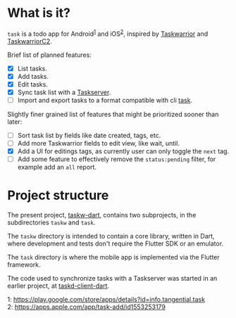 # What is it?

`task` is a todo app for Android<sup>[1](#android)</sup> and
iOS<sup>[2](#ios)</sup>, inspired by
[Taskwarrior](https://taskwarrior.org) and
[TaskwarriorC2](https://bitbucket.org/kvorobyev/taskwarriorc2/).

Brief list of planned features:

- [x] List tasks.
- [x] Add tasks.
- [x] Edit tasks.
- [x] Sync task list with a
      [Taskserver](https://taskwarrior.org/docs/taskserver/why.html).
- [ ] Import and export tasks to a format compatible with cli
      [task](https://taskwarrior.org/docs/commands/export.html).

Slightly finer grained list of features that might be prioritized
sooner than later:

- [ ] Sort task list by fields like date created, tags, etc.
- [ ] Add more Taskwarrior fields to edit view, like wait, until.
- [x] Add a UI for editings tags, as currently user can only toggle
      the `next` tag.
- [ ] Add some feature to effectively remove the `status:pending`
      filter, for example add an `all` report.

# Project structure

The present project,
[taskw-dart](https://github.com/bradyt/taskw-dart/), contains two
subprojects, in the subdirectories `taskw` and `task`.

The `taskw` directory is intended to contain a core library, written
in Dart, where development and tests don't require the Flutter SDK or
an emulator.

The `task` directory is where the mobile app is implemented via the
Flutter framework.

The code used to synchronize tasks with a Taskserver was started in an
earlier project, at
[taskd-client-dart](https://github.com/bradyt/taskd-client-dart).

<a name="android">1</a>:
<https://play.google.com/store/apps/details?id=info.tangential.task></br>
<a name="ios">2</a>:
<https://apps.apple.com/app/task-add/id1553253179>
